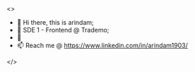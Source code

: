 <>
- 👋 Hi there, this is arindam;
- 🔭 SDE 1 - Frontend @ Trademo;
- 🌱 
- 📫 Reach me @ https://www.linkedin.com/in/arindam1903/

</>
